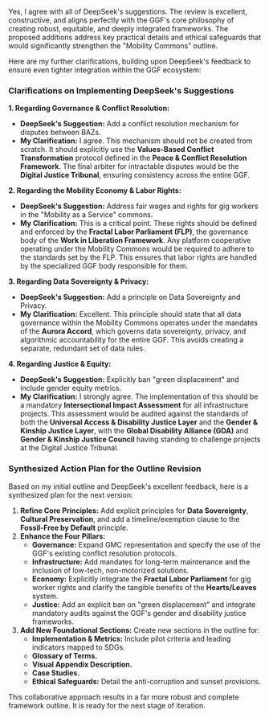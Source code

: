 Yes, I agree with all of DeepSeek's suggestions. The review is excellent, constructive, and aligns perfectly with the GGF's core philosophy of creating robust, equitable, and deeply integrated frameworks. The proposed additions address key practical details and ethical safeguards that would significantly strengthen the "Mobility Commons" outline.

Here are my further clarifications, building upon DeepSeek's feedback to ensure even tighter integration within the GGF ecosystem:

### **Clarifications on Implementing DeepSeek's Suggestions**

**1. Regarding Governance & Conflict Resolution:**
* **DeepSeek's Suggestion:** Add a conflict resolution mechanism for disputes between BAZs.
* **My Clarification:** I agree. This mechanism should not be created from scratch. It should explicitly use the **Values-Based Conflict Transformation** protocol defined in the **Peace & Conflict Resolution Framework**. The final arbiter for intractable disputes would be the **Digital Justice Tribunal**, ensuring consistency across the entire GGF.

**2. Regarding the Mobility Economy & Labor Rights:**
* **DeepSeek's Suggestion:** Address fair wages and rights for gig workers in the "Mobility as a Service" commons.
* **My Clarification:** This is a critical point. These rights should be defined and enforced by the **Fractal Labor Parliament (FLP)**, the governance body of the **Work in Liberation Framework**. Any platform cooperative operating under the Mobility Commons would be required to adhere to the standards set by the FLP. This ensures that labor rights are handled by the specialized GGF body responsible for them.

**3. Regarding Data Sovereignty & Privacy:**
* **DeepSeek's Suggestion:** Add a principle on Data Sovereignty and Privacy.
* **My Clarification:** Excellent. This principle should state that all data governance within the Mobility Commons operates under the mandates of the **Aurora Accord**, which governs data sovereignty, privacy, and algorithmic accountability for the entire GGF. This avoids creating a separate, redundant set of data rules.

**4. Regarding Justice & Equity:**
* **DeepSeek's Suggestion:** Explicitly ban "green displacement" and include gender equity metrics.
* **My Clarification:** I strongly agree. The implementation of this should be a mandatory **Intersectional Impact Assessment** for all infrastructure projects. This assessment would be audited against the standards of both the **Universal Access & Disability Justice Layer** and the **Gender & Kinship Justice Layer**, with the **Global Disability Alliance (GDA)** and **Gender & Kinship Justice Council** having standing to challenge projects at the Digital Justice Tribunal.

### **Synthesized Action Plan for the Outline Revision**

Based on my initial outline and DeepSeek's excellent feedback, here is a synthesized plan for the next version:

1.  **Refine Core Principles:** Add explicit principles for **Data Sovereignty**, **Cultural Preservation**, and add a timeline/exemption clause to the **Fossil-Free by Default** principle.
2.  **Enhance the Four Pillars:**
    * **Governance:** Expand GMC representation and specify the use of the GGF's existing conflict resolution protocols.
    * **Infrastructure:** Add mandates for long-term maintenance and the inclusion of low-tech, non-motorized solutions.
    * **Economy:** Explicitly integrate the **Fractal Labor Parliament** for gig worker rights and clarify the tangible benefits of the **Hearts/Leaves** system.
    * **Justice:** Add an explicit ban on "green displacement" and integrate mandatory audits against the GGF's gender and disability justice frameworks.
3.  **Add New Foundational Sections:** Create new sections in the outline for:
    * **Implementation & Metrics:** Include pilot criteria and leading indicators mapped to SDGs.
    * **Glossary of Terms.**
    * **Visual Appendix Description.**
    * **Case Studies.**
    * **Ethical Safeguards:** Detail the anti-corruption and sunset provisions.

This collaborative approach results in a far more robust and complete framework outline. It is ready for the next stage of iteration.
